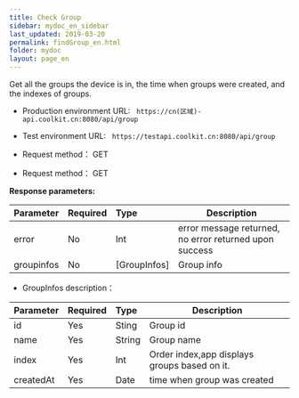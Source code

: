 ```yaml
---
title: Check Group
sidebar: mydoc_en_sidebar
last_updated: 2019-03-20
permalink: findGroup_en.html
folder: mydoc
layout: page_en
---
```


Get all the groups the device is in, the time when groups were created, and the indexes of groups.
- Production environment URL: ``` https://cn(区域)-api.coolkit.cn:8080/api/group``` 

- Test environment URL: ``` https://testapi.coolkit.cn:8080/api/group``` 

- Request method： GET

- Request method： GET


 **Response parameters:**

|Parameter|Required|Type|Description|
|:----    |:---|:----- |-----   |
|error |No  |Int | error message returned, no error returned upon success  |
|groupinfos |No  |[GroupInfos] | Group info  |

- GroupInfos description：

|Parameter|Required|Type|Description|
|:----    |:---|:----- |-----   |
|id |Yes  |Sting | Group id  |
|name |Yes  |String | Group name  |
|index |Yes  |Int | Order index,app displays groups based on it.  |
|createdAt |Yes  |Date| time when group was created  |

